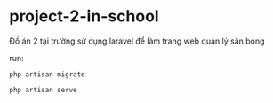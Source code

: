 # project-2-in-school
Đồ án 2 tại trường sử dụng laravel để làm trang web quản lý sân bóng

run:

`php artisan migrate`

`php artisan serve`